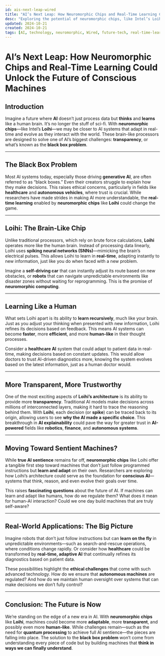 ```yaml
---
id: ais-next-leap-wired
title: "AI’s Next Leap: How Neuromorphic Chips and Real-Time Learning Could Unlock the Future of Conscious Machines"
desc: "Exploring the potential of neuromorphic chips, like Intel’s Loihi, to bring real-time learning and human-like cognition to AI."
updated: 2024-10-21
created: 2024-10-21
tags: [AI, technology, neuromorphic, Wired, future-tech, real-time-learning]
---
```


# AI’s Next Leap: How Neuromorphic Chips and Real-Time Learning Could Unlock the Future of Conscious Machines

## Introduction
Imagine a future where **AI** doesn’t just process data but **thinks** and **learns** like a human brain. It’s no longer the stuff of sci-fi. With **neuromorphic chips**—like Intel’s **Loihi**—we may be closer to AI systems that adapt in real-time and evolve as they interact with the world. These brain-like processors are designed to solve one of AI’s biggest challenges: **transparency**, or what’s known as the **black box problem**.

---

## The Black Box Problem
Most AI systems today, especially those driving **generative AI**, are often referred to as “black boxes.” Even their creators struggle to explain how they make decisions. This raises ethical concerns, particularly in fields like **healthcare** and **autonomous vehicles**, where trust is crucial. While researchers have made strides in making AI more understandable, the **real-time learning** enabled by **neuromorphic chips** like **Loihi** could change the game.

---

## Loihi: The Brain-Like Chip
Unlike traditional processors, which rely on brute force calculations, **Loihi** operates more like the human brain. Instead of processing data linearly, Loihi uses **spiking neural networks (SNNs)**—mimicking the brain’s electrical pulses. This allows Loihi to learn in **real-time**, adapting instantly to new information, just like you do when faced with a new problem.

Imagine a **self-driving car** that can instantly adjust its route based on new obstacles, or **robots** that can navigate unpredictable environments like disaster zones without waiting for reprogramming. This is the promise of **neuromorphic computing**.

---

## Learning Like a Human
What sets Loihi apart is its ability to **learn recursively**, much like your brain. Just as you adjust your thinking when presented with new information, Loihi refines its decisions based on feedback. This means AI systems can become **faster**, more **efficient**, and more **human-like** in their thought processes.

Consider a **healthcare AI** system that could adapt to patient data in real-time, making decisions based on constant updates. This would allow doctors to trust AI-driven diagnostics more, knowing the system evolves based on the latest information, just as a human doctor would.

---

## More Transparent, More Trustworthy
One of the most exciting aspects of **Loihi’s architecture** is its ability to provide more **transparency**. Traditional AI models make decisions across millions of interconnected layers, making it hard to trace the reasoning behind them. With **Loihi**, each decision (or **spike**) can be traced back to its origin, allowing users to see **why the AI made a specific choice**. This breakthrough in **AI explainability** could pave the way for greater trust in **AI-powered** fields like **robotics**, **finance**, and **autonomous systems**.

---

## Moving Toward Sentient Machines?
While **true AI sentience** remains far off, **neuromorphic chips** like Loihi offer a tangible first step toward machines that don’t just follow programmed instructions but **learn and adapt** on their own. Researchers are exploring how Loihi’s architecture could serve as the foundation for **conscious AI**—systems that think, reason, and even evolve their goals over time.

This raises **fascinating questions** about the future of AI. If machines can learn and adapt like humans, how do we regulate them? What does it mean for human-AI interaction? Could we one day build machines that are truly self-aware?

---

## Real-World Applications: The Big Picture
Imagine robots that don’t just follow instructions but can **learn on the fly** in unpredictable environments—such as search-and-rescue operations, where conditions change rapidly. Or consider how **healthcare** could be transformed by **real-time, adaptive AI** that continually refines its diagnostics based on patient data.

These possibilities highlight the **ethical challenges** that come with such advanced technology. How do we ensure that **autonomous machines** are regulated? And how do we maintain human oversight over systems that can make decisions we don’t fully control?

---

## Conclusion: The Future is Now
We’re standing on the edge of a new era in AI. With **neuromorphic chips** like **Loihi**, machines could become more **adaptable**, more **transparent**, and possibly even more **human-like**. While challenges remain—such as the need for **quantum processing** to achieve full AI sentience—the pieces are falling into place. The solution to the **black box problem** won’t come from understanding every piece of code but by building machines that **think in ways we can finally understand**.
